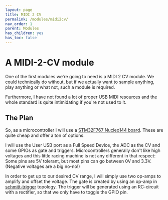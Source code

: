 ```yaml
---
layout: page
title: MIDI 2 CV
permalink: /modules/midi2cv/
nav_order: 1
parent: Modules
has_children: yes
has_toc: false
---
```

# A MIDI-2-CV module

One of the first modules we're going to need is a MIDI 2 CV module.
We could technically do without, but if we actually want to sample anything,
play anything or what not, such a module is required.

Furthermore, I have not found a lot of proper USB MIDI resources and the whole
standard is quite intimidating if you're not used to it.

## The Plan
So, as a microcontroller I will use a [STM32F767 Nucleo144 board](https://www.st.com/en/evaluation-tools/nucleo-f767zi.html).
These are quite cheap and offer a ton of options.

I will use the User USB port as a Full Speed Device, the ADC as the CV and some GPIOs
as gate and triggers. Microcontrollers generally don't like high voltages and this little
racing machine is not any different in that respect: Some pins are 5V tolerant, but most
pins can go between 0V and 3.3V. (Negative voltages are a big no-no!)

In order to get up to our desired CV range, I will simply use two op-amps to amplify and
offset the voltage. The gate is created by using an op-amp in [schmitt-trigger](https://en.wikipedia.org/wiki/Schmitt_trigger) topology.
The trigger will be generated using an RC-circuit with a rectifier, so that we only have to
toggle the GPIO pin.


